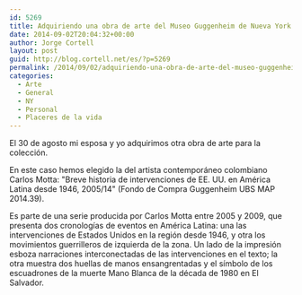 ```yaml
---
id: 5269
title: Adquiriendo una obra de arte del Museo Guggenheim de Nueva York
date: 2014-09-02T20:04:32+00:00
author: Jorge Cortell
layout: post
guid: http://blog.cortell.net/es/?p=5269
permalink: /2014/09/02/adquiriendo-una-obra-de-arte-del-museo-guggenheim-de-nueva-york/
categories:
  - Arte
  - General
  - NY
  - Personal
  - Placeres de la vida
---
```

El 30 de agosto mi esposa y yo adquirimos otra obra de arte para la colección.

En este caso hemos elegido la del artista contemporáneo colombiano Carlos Motta: "Breve historia de intervenciones de EE. UU. en América Latina desde 1946, 2005/14" (Fondo de Compra Guggenheim UBS MAP 2014.39).

Es parte de una serie producida por Carlos Motta entre 2005 y 2009, que presenta dos cronologías de eventos en América Latina: una las intervenciones de Estados Unidos en la región desde 1946, y otra los movimientos guerrilleros de izquierda de la zona. Un lado de la impresión esboza narraciones interconectadas de las intervenciones en el texto; la otra muestra dos huellas de manos ensangrentadas y el símbolo de los escuadrones de la muerte Mano Blanca de la década de 1980 en El Salvador.